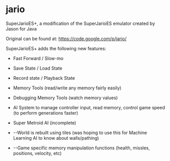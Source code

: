 # jario
SuperJarioES+, a modification of the SuperJarioES emulator created by Jason for Java

Original can be found at: https://code.google.com/p/jario/

SuperJarioES+ adds the following new features:

- Fast Forward / Slow-mo

- Save State / Load State

- Record state / Playback State 

- Memory Tools (read/write any memory fairly easily)

- Debugging Memory Tools (watch memory values)

- AI System to manage controller input, read memory, control game speed (to perform generations faster) 

- Super Metroid AI (incomplete) 

 - --World is rebuilt using tiles (was hoping to use this for Machine Learning AI to know about walls/pathing)
 - --Game specific memory manipulation functions (health, missles, positions, velocity, etc)

